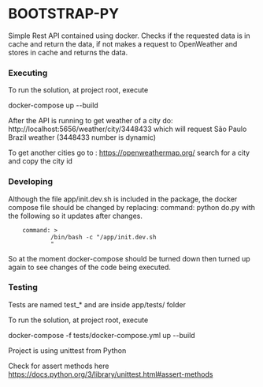 # BOOTSTRAP-PY #

Simple Rest API contained using docker.
Checks if the requested data is in cache and return the data, if not makes a request to OpenWeather and stores in cache and returns the data.


### Executing

To run the solution, at project root, execute 

docker-compose up --build

After the API is running to get weather of a city do:
http://localhost:5656/weather/city/3448433 which will request São Paulo Brazil weather (3448433 number is dynamic)

To get another cities go to : https://openweathermap.org/ search for a city and copy the city id


### Developing

Although the file app/init.dev.sh is included in the package, the docker compose file should be changed by replacing: command:  python do.py with the following so it updates after changes.

        command: >
                /bin/bash -c "/app/init.dev.sh
                "


So at the moment docker-compose should be turned down then turned up again to see changes of the code being executed.



### Testing

Tests are named test_* and are inside app/tests/ folder

To run the solution, at project root, execute 

docker-compose -f tests/docker-compose.yml up --build

Project is using unittest from Python

Check for assert methods here https://docs.python.org/3/library/unittest.html#assert-methods





